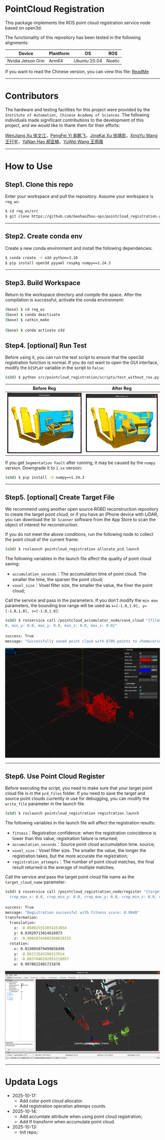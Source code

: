 # PointCloud Registration

This package implements the ROS point cloud registration service node based on open3d.

The functionality of this repository has been tested in the following alignments:

|Device|Plantform|OS|ROS|
|--|--|--|--|
|Nvidia Jetson Orin| Arm64 | Ubuntu 20.04 | Noetic|


If you want to read the Chinese version, you can view this file: [ReadMe](../README.md)


---

# Contributors

The hardware and testing facilities for this project were provided by the `Institute of Automation, Chinese Academy of Sciences`. The following individuals made significant contributions to the development of this project, and we would like to thank them for their efforts:


[WenJiang Xu 徐文江](https://github.com/HEA1OR)，[PengFei Yi 易鹏飞](https://github.com/alfie010)，[JingKai Xu 徐靖凯](https://github.com/Triumphant-strain)，[XingYu Wang 王行宇](https://github.com/xywang227)，[YaNan Hao 郝亚楠](https://github.com/haoyanan2024)，[YuWei Wang 王雨薇](https://github.com/YuweiWang2002)


----
# How to Use

## Step1. Clone this repo

Enter your workspace and pull the repository. Assume your workspace is `reg_ws`:


```bash
$ cd reg_ws/src
$ git clone https://github.com/GaohaoZhou-ops/pointcloud_registration.git
```

---

## Step2. Create conda env

Create a new conda environment and install the following dependencies:


```bash
$ conda create -n o3d python=3.10
$ pip install open3d pyyaml rospkg numpy==1.24.3
```

---

## Step3. Build Workspace

Return to the workspace directory and compile the space. After the compilation is successful, activate the conda environment:


```bash
(base) $ cd reg_ws
(base) $ conda deactivate 
(base) $ catkin_make

(base) $ conda activate o3d
```

## Step4. [optional] Run Test

Before using it, you can run the test script to ensure that the open3d registration function is normal. If you do not want to open the GUI interface, modify the `DISPLAY` variable in the script to `False`:


```bash
(o3d) $ python src/pointcloud_registration/scripts/test_without_ros.py demo
```

|Before Reg|After Reg|
|--|--|
|![before](./official_init.png)|![after](./official_reg.png)|


If you get `Segmentation Fault` after running, it may be caused by the `numpy` version. Downgrade it to `1.xx` version:


```bash
(o3d) $ pip install -U numpy==1.24.3
```

----

## Step5. [optional] Create Target File

We recommend using another open source RGBD reconstruction repository to create the target point cloud, or if you have an iPhone device with LiDAR, you can download the `3D Scanner` software from the App Store to scan the object of interest for reconstruction.

If you do not meet the above conditions, run the following node to collect the point cloud of the current frame:

```bash
(o3d) $ roslaunch pointcloud_registration allocate_pcd.launch
```

The following variables in the launch file affect the quality of point cloud saving:


* `accumulation_seconds`：The accumulation time of point cloud. The smaller the time, the sparser the point cloud;
* `voxel_size`：Voxel filter size, the smaller the value, the finer the point cloud;

Call the service and pass in the parameters. If you don't modify the `min max` parameters, the bounding box range will be used as `x=[-1.0,1.0], y=[-1.0,1.0], z=[-1.0,1.0]`:


```bash
(o3d) $ rosservice call /pointcloud_accumulator_node/save_cloud "{filename: 'demo', min_x: 0.0, max_x: 0.
0, min_y: 0.0, max_y: 0.0, min_z: 0.0, max_z: 0.0}" 

success: True
message: "Successfully saved point cloud with 6705 points to /home/orin/Desktop/point_reg/src/pointcloud_registration/pcd_files/demo.pcd"
```

![demo](./demo.png)


---
## Step6. Use Point Cloud Register

Before executing the script, you need to make sure that your target point cloud file is in the `pcd_files` folder. If you need to save the target and source point clouds currently in use for debugging, you can modify the `write_file` parameter in the launch file.


```bash
(o3d) $ roslaunch pointcloud_registration registration.launch
```

The following variables in the launch file will affect the registration results:


* `fitness`：Registration confidence: when the registration coincidence is lower than this value, registration failure is returned;
* `accumulation_seconds`：Source point cloud accumulation time. source;
* `voxel_size`：Voxel filter size. The smaller the value, the longer the registration takes, but the more accurate the registration;
* `registration_attempts`：The number of point cloud matches, the final result returned is the average of multiple matches;

Call the service and pass the target point cloud file name as the `target_cloud_name` parameter:


```bash
(o3d) $ rosservice call /pointcloud_registration_node/register "{target_cloud_name: 'demo', voxel_size: 0.0, max_correspondence_distance: 0.0, crop_min_x: 0.0,
  crop_max_x: 0.0, crop_min_y: 0.0, crop_max_y: 0.0, crop_min_z: 0.0, crop_max_z: 0.0}" 

success: True
message: "Registration successful with fitness score: 0.9940"
transformation: 
  translation: 
    x: -0.060025553054253854
    y: 0.03020713014616973
    z: -0.00028744602569820155
  rotation: 
    x: 0.019895079499856496
    y: -0.06213543298323554
    z: -0.0037846292055216057
    w: 0.9978622401721878
```

![reg](./reg.png)


---
# Updata Logs

* 2025-10-17:
  * Add color point cloud allocator.
  * Add registration operation attemps counts.
* 2025-10-14: 
  * Add accumlate attribute when using point cloud registration;
  * Add tf transform when accumulate point cloud.
* 2025-10-13: 
  * Init repo;
